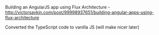 Building an AngularJS app using Flux Architecture - http://victorsavkin.com/post/99998937651/building-angular-apps-using-flux-architecture

Converted the TypeScript code to vanilla JS (will make nicer later)
